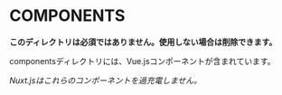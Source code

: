 # COMPONENTS

**このディレクトリは必須ではありません。使用しない場合は削除できます。**

componentsディレクトリには、Vue.jsコンポーネントが含まれています。

_Nuxt.jsはこれらのコンポーネントを過充電しません。_
